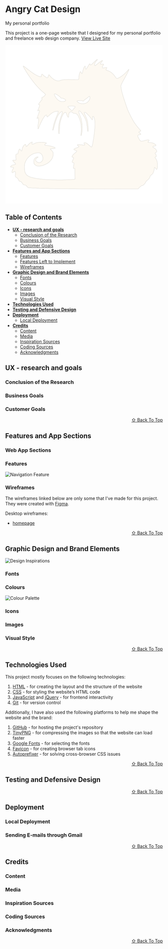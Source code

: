 # Angry Cat Design

My personal portfolio

This project is a one-page website that I designed for my personal portfolio and freelance web design company.
<a href="https://jays-t.github.io/resume/">View Live Site</a>

![App Showcase](assets/images/angry_cat.svg)

## Table of Contents

  * [**UX - research and goals**](#ux---research-and-goals)
    + [Conclusion of the Research](#conclusion-of-the-research)
    + [Business Goals](#business-goals)
    + [Customer Goals](#customer-goals)
  * [**Features and App Sections**](#features-and-app-sections)
    + [Features](#features)
    + [Features Left to Implement](#features-left-to-implement)
    + [Wireframes](#wireframes)
  * [**Graphic Design and Brand Elements**](#graphic-design-and-brand-elements)
    + [Fonts](#fonts)
    + [Colours](#colours)
    + [Icons](#icons)
    + [Images](#images)
    + [Visual Style](#visual-style)
  * [**Technologies Used**](#technologies-used)
  * [**Testing and Defensive Design**](#testing-and-defensive-design)
  * [**Deployment**](#deployment)
    + [Local Deployment](#local-deployment)
  * [**Credits**](#credits)
    + [Content](#content)
    + [Media](#media)
    + [Inspiration Sources](#inspiration-sources)
    + [Coding Sources](#coding-sources)
    + [Acknowledgments](#acknowledgments)

## UX - research and goals

### Conclusion of the Research

### Business Goals

### Customer Goals
<div align="right">
    <a href="#table-of-contents"> ⇧ Back To Top </a>
</div>

## Features and App Sections

### Web App Sections

### Features

![Navigation Feature](readme-files/img-features/img-features-navigation.png)

### Wireframes

The wireframes linked below are only some that I've made for this project. They were created with [Figma](https://www.figma.com/).

Desktop wireframes:
* [homepage](https://raw.githubusercontent.com/valentina-b/ecosio-eco-friendly-cosmetics/master/readme-files/wireframes/dsk/wireframe-dsk-homepage.png)

<div align="right">
    <a href="#table-of-contents"> ⇧ Back To Top </a>
</div>

## Graphic Design and Brand Elements

![Design Inspirations](readme-files/img-design-inspirations.png)

### Fonts

### Colours

![Colour Palette](readme-files/img-colour-palette.png)

### Icons

### Images

### Visual Style

<div align="right">
    <a href="#table-of-contents"> ⇧ Back To Top </a>
</div>

## Technologies Used

This project mostly focuses on the following technologies:

1. [HTML](https://en.wikipedia.org/wiki/HTML) - for creating the layout and the structure of the website
1. [CSS](https://en.wikipedia.org/wiki/Cascading_Style_Sheets) - for styling the website’s HTML code
2. [JavaScript](https://en.wikipedia.org/wiki/JavaScript) and [jQuery](https://jquery.com/) - for frontend interactivity
3. [Git](https://git-scm.com/) - for version control

Additionally, I have also used the following platforms to help me shape the website and the brand:

1. [GitHub](https://github.com/) - for hosting the project's repository
2. [TinyPNG](https://tinypng.com/) - for compressing the images so that the website can load faster
3. [Google Fonts](https://fonts.google.com/) - for selecting the fonts
4. [Favicon](https://favicon.io/) - for creating browser tab icons
5. [Autoprefixer](https://autoprefixer.github.io/) - for solving cross-browser CSS issues

<div align="right">
    <a href="#table-of-contents"> ⇧ Back To Top </a>
</div>

## Testing and Defensive Design

<div align="right">
    <a href="#table-of-contents"> ⇧ Back To Top </a>
</div>

## Deployment

### Local Deployment

### Sending E-mails through Gmail

<div align="right">
    <a href="#table-of-contents"> ⇧ Back To Top </a>
</div>

## Credits

### Content

### Media

### Inspiration Sources

### Coding Sources

### Acknowledgments

<div align="right">
    <a href="#table-of-contents"> ⇧ Back To Top </a>
</div>
